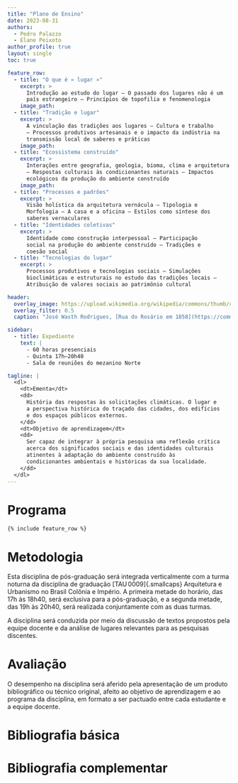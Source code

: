 ```yaml
---
title: "Plano de Ensino"
date: 2023-08-31
authors:
  - Pedro Palazzo
  - Elane Peixoto
author_profile: true
layout: single
toc: true

feature_row:
  - title: "O que é « lugar »"
    excerpt: >
      Introdução ao estudo do lugar – O passado dos lugares não é um
      país estrangeiro – Princípios de topofilia e fenomenologia
    image_path:
  - title: "Tradição e lugar"
    excerpt: >
      A vinculação das tradições aos lugares – Cultura e trabalho
      – Processos produtivos artesanais e o impacto da indústria na
      transmissão local de saberes e práticas
    image_path:
  - title: "Ecossistema construído"
    excerpt: >
      Interações entre geografia, geologia, bioma, clima e arquitetura
      – Respostas culturais às condicionantes naturais – Impactos
      ecológicos da produção do ambiente construído
    image_path:
  - title: "Processos e padrões"
    excerpt: >
      Visão holística da arquitetura vernácula – Tipologia e
      Morfologia – A casa e a oficina – Estilos como síntese dos
      saberes vernaculares
  - title: "Identidades coletivas"
    excerpt: >
      Identidade como construção interpessoal – Participação
      social na produção do ambiente construído – Tradições e
      coesão social
  - title: "Tecnologias do lugar"
    excerpt: >
      Processos produtivos e tecnologias sociais – Simulações
      bioclimáticas e estruturais no estudo das tradições locais –
      Atribuição de valores sociais ao patrimônio cultural

header:
  overlay_image: https://upload.wikimedia.org/wikipedia/commons/thumb/c/cd/José_Wasth_Rodrigues_-_Rua_do_Rosário,_1858,_Acervo_do_Museu_Paulista_da_USP.jpg/2560px-José_Wasth_Rodrigues_-_Rua_do_Rosário,_1858,_Acervo_do_Museu_Paulista_da_USP.jpg
  overlay_filter: 0.5
  caption: "José Wasth Rodrigues, [Rua do Rosário em 1858](https://commons.wikimedia.org/wiki/File:José_Wasth_Rodrigues_-_Rua_do_Rosário,_1858,_Acervo_do_Museu_Paulista_da_USP.jpg), 1920"

sidebar:
  - title: Expediente
    text: |
      - 60 horas presenciais
      - Quinta 17h–20h40
      - Sala de reuniões do mezanino Norte

tagline: |
  <dl>
    <dt>Ementa</dt>
    <dd>
      História das respostas às solicitações climáticas. O lugar e
      a perspectiva histórica do traçado das cidades, dos edifícios
      e dos espaços públicos externos.
    </dd>
    <dt>Objetivo de aprendizagem</dt>
    <dd>
      Ser capaz de integrar à própria pesquisa uma reflexão crítica
      acerca dos significados sociais e das identidades culturais
      atinentes à adaptação do ambiente construído às
      condicionantes ambientais e históricas da sua localidade.
    </dd>
  </dl>
---
```


# Programa #

```{=html}
{% include feature_row %}
```

# Metodologia #

Esta disciplina de pós-graduação será integrada verticalmente com a
turma noturna da disciplina de graduação [TAU 0009]{.smallcaps}
Arquitetura e Urbanismo no Brasil Colônia e Império. A primeira metade
do horário, das 17h às 18h40, será exclusiva para a pós-graduação, e a
segunda metade, das 19h às 20h40, será realizada conjuntamente com as
duas turmas.

A disciplina será conduzida por meio da discussão de textos propostos
pela equipe docente e da análise de lugares relevantes para as pesquisas
discentes.

# Avaliação #

O desempenho na disciplina será aferido pela apresentação de um produto
bibliográfico ou técnico original, afeito ao objetivo de aprendizagem e
ao programa da disciplina, em formato a ser pactuado entre cada
estudante e a equipe docente.

# Bibliografia básica #

# Bibliografia complementar #


